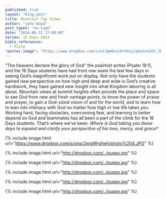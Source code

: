 ```yaml
---
published: true
layout: "blog-post"
title: Mountain Top Views
author: "john-boyd"
post_types: "no-type"
date: "2014-06-12 17:00:00"
series: 16 Days 2014
bible_references: 
  - Psalm
"poster-image": "https://www.dropbox.com/s/wt3qm0soc8rkhnj/photo%203.JPG"
---
```


“The heavens declare the glory of God” the psalmist writes (Psalm 19:1), and the 16 Days students have had front row seats the last few days in seeing God’s magnificent work put on display.  Not only have the students gained new perspective on how high and deep and wide is God’s creative handiwork, they have gained new insight into what Kingdom laboring is all about.  Mountain views at summit heights often provide the place and space to see God from new and fresh vantage points, to know the power of praise and prayer, to gain a God-sized vision of and for the world, and to learn how to lean into intimacy with God no matter how high or low life takes you.   Working hard, facing obstacles, overcoming fear, and learning to better depend on God and teammates has all been a part of the climb for the 16 Days students.   That’s where we’ve been.  *Where is God taking you these days to expand and clarify your perspective of his love, mercy, and grace?*

{% include image.html url="https://www.dropbox.com/s/xijqc2wgl9hgfwh/photo%204.JPG" %}

{% include image.html url="http://dropbox.com/../puppy.jpg" %}

{% include image.html url="http://dropbox.com/../puppy.jpg" %}

{% include image.html url="http://dropbox.com/../puppy.jpg" %}

{% include image.html url="http://dropbox.com/../puppy.jpg" %}

{% include image.html url="http://dropbox.com/../puppy.jpg" %}
